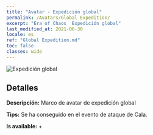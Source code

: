 ```yaml
---
title: "Avatar - Expedición global"
permalink: /Avatars/Global Expedition/
excerpt: "Era of Chaos  Expedición global"
last_modified_at: 2021-06-30
locale: es
ref: "Global Expedition.md"
toc: false
classes: wide
---
```

 ![Expedición global](/images/a/avatarFrame_201.png)

## Detalles

 **Descripción:** Marco de avatar de expedición global 

 **Tips:** Se ha conseguido en el evento de ataque de Cala. 

 **Is available:**  + 

